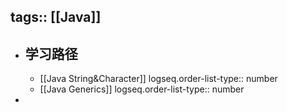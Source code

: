tags:: [[Java]]
---

- ## 学习路径
	- [[Java String&Character]]
	  logseq.order-list-type:: number
	- [[Java Generics]]
	  logseq.order-list-type:: number
-